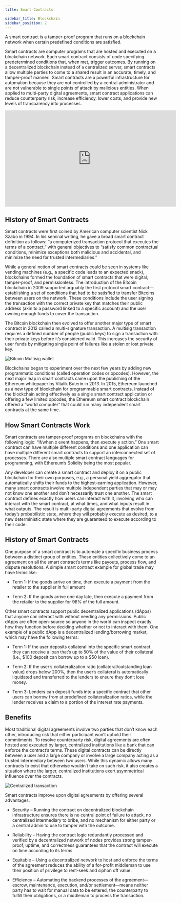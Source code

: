 ```yaml
---
title: Smart Contracts

sidebar_title: Blockchain
sidebar_position: 2
---
```


A smart contract is a tamper-proof program that runs on a blockchain network when certain predefined conditions are
satisfied.

Smart contracts are computer programs that are hosted and executed on a blockchain network. Each smart contract consists
of code specifying predetermined conditions that, when met, trigger outcomes. By running on a decentralized blockchain
instead of a centralized server, smart contracts allow multiple parties to come to a shared result in an accurate,
timely, and tamper-proof manner. ‍ Smart contracts are a powerful infrastructure for automation because they are not
controlled by a central administrator and are not vulnerable to single points of attack by malicious entities. When
applied to multi-party digital agreements, smart contract applications can reduce counterparty risk, increase
efficiency, lower costs, and provide new levels of transparency into processes.

<iframe width="560" height="315" src="https://www.youtube.com/embed/ZE2HxTmxfrI" title="YouTube video player" frameBorder="0" allow="accelerometer; autoplay; clipboard-write; encrypted-media; gyroscope; picture-in-picture" allowFullScreen></iframe>

## History of Smart Contracts

Smart contracts were first coined by American computer scientist Nick Szabo in 1994. In his seminal writing, he gave a
broad smart contract definition as follows: “a computerized transaction protocol that executes the terms of a contract,”
with general objectives to “satisfy common contractual conditions, minimize exceptions both malicious and accidental,
and minimize the need for trusted intermediaries.”

While a general notion of smart contracts could be seen in systems like vending machines (e.g., a specific code leads to
an expected snack), blockchains formed the foundation of smart contracts that were digital, tamper-proof, and
permissionless. The introduction of the Bitcoin blockchain in 2009 supported arguably the first protocol smart
contract—establishing a set of conditions that had to be satisfied to transfer Bitcoins between users on the network.
These conditions include the user signing the transaction with the correct private key that matches their public address
(akin to a password linked to a specific account) and the user owning enough funds to cover the transaction.

The Bitcoin blockchain then evolved to offer another major type of smart contract in 2012 called a multi-signature
transaction. A multisig transaction requires a defined number of people (public keys) to sign a transaction with their
private keys before it’s considered valid. This increases the security of user funds by mitigating single point of
failures like a stolen or lost private key.

![Bitcoin Multisig wallet](/posts/blockchain101/smart-contracts/image2.png)

Blockchains began to experiment over the next few years by adding new programmatic conditions (called operation codes or
opcodes). However, the next major leap in smart contracts came upon the publishing of the Ethereum whitepaper by Vitalik
Buterin in 2013. In 2015, Ethereum launched as a new type of blockchain for programmable smart contracts. Instead of the
blockchain acting effectively as a single smart contract application or offering a few limited opcodes, the Ethereum
smart contract blockchain offered a “world computer” that could run many independent smart contracts at the same time.

## How Smart Contracts Work

Smart contracts are tamper-proof programs on blockchains with the following logic: “if/when x event happens, then
execute y action.” One smart contract can have multiple different conditions and one application can have multiple
different smart contracts to support an interconnected set of processes. There are also multiple smart contract
languages for programming, with Ethereum’s Solidity being the most popular.

Any developer can create a smart contract and deploy it on a public blockchain for their own purposes, e.g., a personal
yield aggregator that automatically shifts their funds to the highest-earning application. However, many smart contracts
involve multiple independent parties that may or may not know one another and don’t necessarily trust one another. The
smart contract defines exactly how users can interact with it, involving who can interact with the smart contract, at
what times, and what inputs result in what outputs. The result is multi-party digital agreements that evolve from
today’s probabilistic state, where they will probably execute as desired, to a new deterministic state where they are
guaranteed to execute according to their code.

## History of Smart Contracts

One purpose of a smart contract is to automate a specific business process between a distinct group of entities. These
entities collectively come to an agreement on all the smart contract’s terms like payouts, process flow, and dispute
resolutions. A simple smart contract example for global trade may have terms like:

- Term 1: If the goods arrive on time, then execute a payment from the retailer to the supplier in full amount

- Term 2: If the goods arrive one day late, then execute a payment from the retailer to the supplier for 98% of the full
  amount.

Other smart contracts support public decentralized applications (dApps) that anyone can interact with without needing
any permissions. Public dApps are often open-source so anyone in the world can inspect exactly how they function before
deciding whether or not to interact with them. One example of a public dApp is a decentralized lending/borrowing market,
which may have the following terms:

- Term 1: If the user deposits collateral into the specific smart contract, they can receive a loan that’s up to 50% of
  the value of their collateral (i.e., $100 deposit can borrow up to a $50 loan).

- Term 2: If the user’s collateralization ratio (collateral/outstanding loan value) drops below 200%, then the user’s
  collateral is automatically liquidated and transferred to the lenders to ensure they don’t lose money.

- Term 3: Lenders can deposit funds into a specific contract that other users can borrow from at predefined
  collateralization ratios, while the lender receives a claim to a portion of the interest rate payments.

## Benefits

Most traditional digital agreements involve two parties that don’t know each other, introducing risk that either
participant won’t uphold their commitments. To resolve counterparty risk, digital agreements are often hosted and
executed by larger, centralized institutions like a bank that can enforce the contract’s terms. These digital contracts
can be directly between a user and a large company or involve a large company acting as a trusted intermediary between
two users. While this dynamic allows many contracts to exist that otherwise wouldn’t take on such risk, it also creates
a situation where the larger, centralized institutions exert asymmetrical influence over the contracts.

![Centralized transaction](/posts/blockchain101/smart-contracts/image1.png)

Smart contracts improve upon digital agreements by offering several advantages.

- Security – Running the contract on decentralized blockchain infrastructure ensures there is no central point of
  failure to attack, no centralized intermediary to bribe, and no mechanism for either party or a central admin to use
  to tamper with the outcome.

- Reliability – Having the contract logic redundantly processed and verified by a decentralized network of nodes
  provides strong tamper-proof, uptime, and correctness guarantees that the contract will execute on time according to
  its terms.

- Equitable – Using a decentralized network to host and enforce the terms of the agreement reduces the ability of a
  for-profit middleman to use their position of privilege to rent-seek and siphon off value.

- Efficiency – Automating the backend processes of the agreement—escrow, maintenance, execution, and/or settlement—means
  neither party has to wait for manual data to be entered, the counterparty to fulfill their obligations, or a middleman
  to process the transaction.
